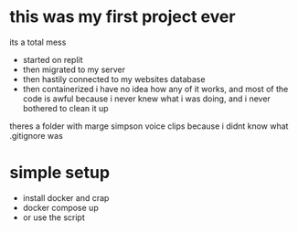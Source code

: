 # this was my first project ever
its a total mess
- started on replit
- then migrated to my server
- then hastily connected to my websites database
- then containerized
i have no idea how any of it works, and most of the code is awful because i never knew what i was doing, and i never bothered to clean it up

theres a folder with marge simpson voice clips because i didnt know what .gitignore was
# simple setup
- install docker and crap
- docker compose up
- or use the script
